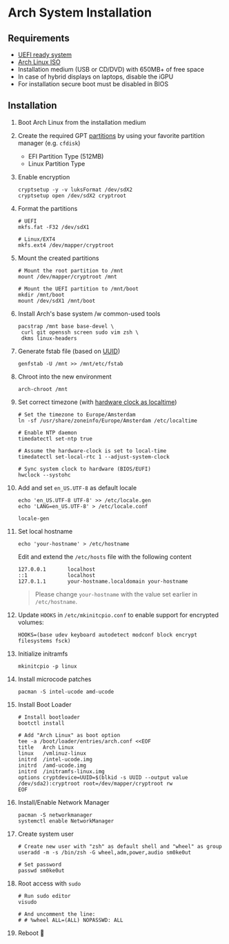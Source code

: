 # Arch System Installation

## Requirements
- [UEFI ready system](https://wiki.archlinux.org/index.php/installation_guide#Verify_the_boot_mode)
- [Arch Linux ISO](https://www.archlinux.org/download/)
- Installation medium (USB or CD/DVD) with 650MB+ of free space
- In case of hybrid displays on laptops, disable the iGPU
- For installation secure boot must be disabled in BIOS

## Installation

1. Boot Arch Linux from the installation medium

2. Create the required GPT [partitions](https://wiki.archlinux.org/index.php/installation_guide#Partition_the_disks) by using your favorite partition manager (e.g. `cfdisk`)
   * EFI Partition Type (512MB)
   * Linux Partition Type

3. Enable encryption
   ```
   cryptsetup -y -v luksFormat /dev/sdX2
   cryptsetup open /dev/sdX2 cryptroot
   ```

4. Format the partitions
   ```
   # UEFI
   mkfs.fat -F32 /dev/sdX1
   
   # Linux/EXT4
   mkfs.ext4 /dev/mapper/cryptroot
   ```

5. Mount the created partitions
   ```
   # Mount the root partition to /mnt
   mount /dev/mapper/cryptroot /mnt
   
   # Mount the UEFI partition to /mnt/boot
   mkdir /mnt/boot
   mount /dev/sdX1 /mnt/boot
   ```
   
6. Install Arch's base system /w common-used tools
   ```
   pacstrap /mnt base base-devel \
    curl git openssh screen sudo vim zsh \
    dkms linux-headers
   ```

7. Generate fstab file (based on [UUID](https://wiki.archlinux.org/index.php/installation_guide#Fstab))
   ```
   genfstab -U /mnt >> /mnt/etc/fstab
   ```

8. Chroot into the new environment
   ```
   arch-chroot /mnt
   ```

9. Set correct timezone (with [hardware clock as localtime](https://www.howtogeek.com/323390/how-to-fix-windows-and-linux-showing-different-times-when-dual-booting/))
   ```
   # Set the timezone to Europe/Amsterdam
   ln -sf /usr/share/zoneinfo/Europe/Amsterdam /etc/localtime
   
   # Enable NTP daemon
   timedatectl set-ntp true
   
   # Assume the hardware-clock is set to local-time 
   timedatectl set-local-rtc 1 --adjust-system-clock
   
   # Sync system clock to hardware (BIOS/EUFI)
   hwclock --systohc
   ```

10. Add and set `en_US.UTF-8` as default locale
    ```
    echo 'en_US.UTF-8 UTF-8' >> /etc/locale.gen
    echo 'LANG=en_US.UTF-8' > /etc/locale.conf
    
    locale-gen
    ```

11. Set local hostname
    ```
    echo 'your-hostname' > /etc/hostname
    ```

    Edit and extend the `/etc/hosts` file with the following content
    ```
    127.0.0.1       localhost
    ::1             localhost
    127.0.1.1       your-hostname.localdomain your-hostname
    ```
    > Please change `your-hostname` with the value set earlier in `/etc/hostname`.
    
    
12. Update `HOOKS` in `/etc/mkinitcpio.conf` to enable support for encrypted volumes:
    ```
    HOOKS=(base udev keyboard autodetect modconf block encrypt filesystems fsck)
    ```


13. Initialize initramfs
    ```
    mkinitcpio -p linux
    ```

14. Install microcode patches
    ```
    pacman -S intel-ucode amd-ucode
    ```

15. Install Boot Loader
    ```
    # Install bootloader
    bootctl install
    
    # Add "Arch Linux" as boot option
    tee -a /boot/loader/entries/arch.conf <<EOF
    title   Arch Linux
    linux   /vmlinuz-linux
    initrd  /intel-ucode.img
    initrd  /amd-ucode.img
    initrd  /initramfs-linux.img
    options cryptdevice=UUID=$(blkid -s UUID --output value /dev/sda2):cryptroot root=/dev/mapper/cryptroot rw
    EOF
    ```

16. Install/Enable Network Manager
    ```
    pacman -S networkmanager
    systemctl enable NetworkManager
    ```

17. Create system user
    ```
    # Create new user with "zsh" as default shell and "wheel" as group
    useradd -m -s /bin/zsh -G wheel,adm,power,audio sm0ke0ut
    
    # Set password
    passwd sm0ke0ut
    ```
    
18. Root access with `sudo`
    ```
    # Run sudo editor
    visudo
    
    # And uncomment the line:
    # # %wheel ALL=(ALL) NOPASSWD: ALL
    ```

19. Reboot :tada:
